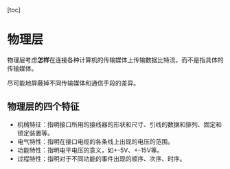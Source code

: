 [toc]

# 物理层

物理层考虑**怎样**在连接各种计算机的传输媒体上传输数据比特流，而不是指具体的传输媒体。

尽可能地屏蔽掉不同传输媒体和通信手段的差异。

## 物理层的四个特征

*   机械特征：指明接口所用的接线器的形状和尺寸、引线的数据和排列、固定和锁定装置等。
*   电气特性：指明在接口电缆的各条线上出现的电压的范围。
*   功能特性：指明电平电压的意义，如+-5V、+-15V等。
*   过程特性：指明对于不同功能的事件出现的顺序、次序、时序。

